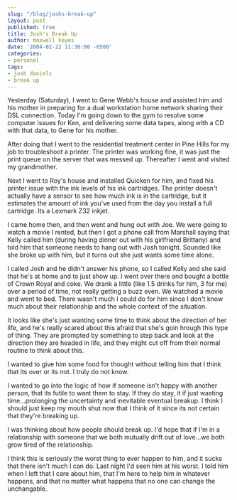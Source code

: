 ```yaml
---
slug: "/blog/joshs-break-up"
layout: post
published: true
title: Josh's Break Up
author: maxwell keyes
date: '2004-02-22 11:36:00 -0500'
categories:
- personal
tags:
- josh daniels
- break up
---
```


Yesterday (Saturday), I went to Gene Webb's house and assisted him and his
mother in preparing for a dual workstation home network sharing their DSL
connection. Today I'm going down to the gym to resolve some computer issues for
Ken, and delivering some data tapes, along with a CD with that data, to Gene for
his mother.

After doing that I went to the residential treatment center in Pine Hills for my
job to troubleshoot a printer. The printer was working fine, it was just the
print queue on the server that was messed up. Thereafter I went and visited my
grandmother.

Next I went to Roy's house and installed Quicken for him, and fixed his printer
issue with the ink levels of his ink cartridges. The printer doesn't actually
have a sensor to see how much ink is in the cartridge, but it estimates the
amount of ink you've used from the day you install a full cartridge. Its a
Lexmark Z32 inkjet.

I came home then, and then went and hung out with Joe. We were going to watch a
movie I rented, but then I got a phone call from Marshall saying that Kelly
called him (during having dinner out with his girlfriend Brittany) and told him
that someone needs to hang out with Josh tonight. Sounded like she broke up with
him, but it turns out she just wants some time alone.

I called Josh and he didn't answer his phone, so I called Kelly and she said
that he's at home and to just show up. I went over there and bought a bottle of
Crown Royal and coke. We drank a little (like 1.5 drinks for him, 3 for me) over
a period of time, not really getting a buzz even. We watched a movie and went to
bed. There wasn't much I could do for him since I don't know much about their
relationship and the whole context of the situation.

It looks like she's just wanting some time to think about the direction of her
life, and he's really scared about this afraid that she's goin hrough this type
of thing. They are prompted by something to step back and look at the direction
they are headed in life, and they might cut off from their normal routine to
think about this.

I wanted to give him some food for thought without telling him that I think that
its over or its not. I truly do not know.

I wanted to go into the logic of how if someone isn't happy with another person,
that its futile to want them to stay. If they do stay, it if just wasting
time...prolonging the uncertainty and inevitable eventual breakup. I think I
should just keep my mouth shut now that I think of it since its not certain that
they're breaking up.

I was thinking about how people should break up. I'd hope that if I'm in a
relationship with someone that we both mutually drift out of love...we both grow
tired of the relationship.

I think this is seriously the worst thing to ever happen to him, and it sucks
that there isn't much I can do. Last night I'd seen him at his worst. I told him
when I left that I care about him, that I'm here to help him in whatever
happens, and that no matter what happens that no one can change the unchangable.
